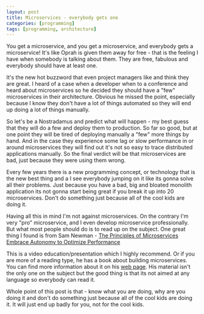 ```yaml
---
layout: post
title: Microservices - everybody gets one
categories: [programming]
tags: [programming, architecture]
---
```


You get a microservice, and you get a microservice, and everybody gets a microservice! It's like Oprah is given them away for free - that is the feeling I have when somebody is talking about them. They are free, fabulous and everybody should have at least one. 

It's the new hot buzzword that even project managers like and think they are great. I heard of a case when a developer when to a conference and heard about microservices so he decided they should have a "few" microservices in their architecture. Obvious he missed the point, especially because I know they don't have a lot of things automated so they will end up doing a lot of things manually. 

So let's be a Nostradamus and predict what will happen - my best guess that they will do a few and deploy them to production. So far so good, but at one point they will be tired of deploying manually a "few" more things by hand. And in the case they experience some lag or slow performance in or around microservices they will find out it's not so easy to trace distributed applications manually. So the final verdict will be that microservices are bad, just because they were using them wrong. 

Every few years there is a new programming concept, or technology that is the new best thing and a I see everybody jumping on it like its gonna solve all their problems. Just because you have a bad, big and bloated monolith application its not gonna start being great if you break it up into 20 microservices. Don't do something just because all of the cool kids are doing it. 

Having all this in mind I'm not against microservices. On the contrary I'm very "pro" microservice, and I even develop microservice professionally. But what most people should do is to read up on the subject. One great thing I found is from Sam Newman - [The Principles of Microservices Embrace Autonomy to Optimize Performance](http://shop.oreilly.com/product/0636920043935.do?sortby=publicationDate)

This is a video education/presentation which I highly recommend. Or if you are more of a reading type, he has a book about building microservices. You can find more information about it on his [web page](http://samnewman.io/talks/principles-of-microservices/). His material isn't the only one on the subject but the good thing is that its not aimed at any language so everybody can read it.

Whole point of this post is that - know what you are doing, why are you doing it and don't do something just because all of the cool kids are doing it. It will just end up badly for you, not for the cool kids.
